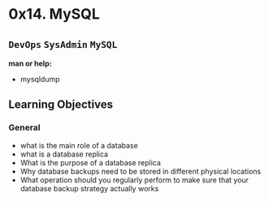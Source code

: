 # 0x14. MySQL

`DevOps` `SysAdmin` `MySQL`
---
__man or help:__
- mysqldump

## Learning Objectives
### General
- what is the main role of a database
- what is a database replica
- What is the purpose of a database replica
- Why database backups need to be stored in different physical locations
- What operation should you regularly perform to make sure that your database backup strategy actually works
